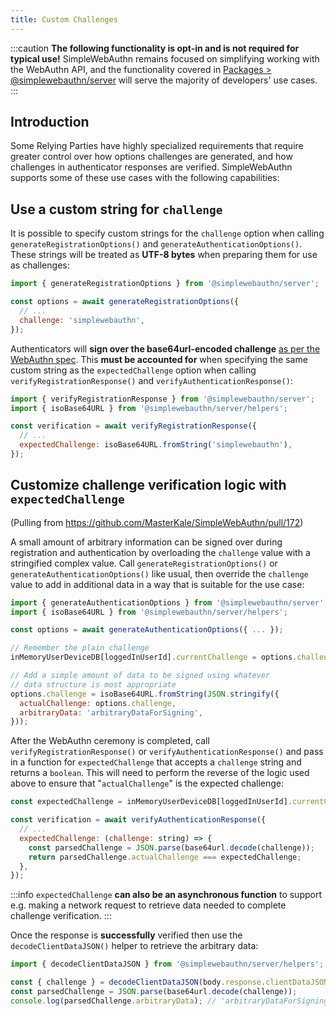 ```yaml
---
title: Custom Challenges
---
```


:::caution
**The following functionality is opt-in and is not required for typical use!** SimpleWebAuthn remains focused on simplifying working with the WebAuthn API, and the functionality covered in [Packages &gt; @simplewebauthn/server](packages/server.md) will serve the majority of developers' use cases.
:::

## Introduction

Some Relying Parties have highly specialized requirements that require greater control over how options challenges are generated, and how challenges in authenticator responses are verified. SimpleWebAuthn supports some of these use cases with the following capabilities:

## Use a custom string for `challenge`

It is possible to specify custom strings for the `challenge` option when calling `generateRegistrationOptions()` and `generateAuthenticationOptions()`. These strings will be treated as **UTF-8 bytes** when preparing them for use as challenges:

```js
import { generateRegistrationOptions } from '@simplewebauthn/server';

const options = await generateRegistrationOptions({
  // ...
  challenge: 'simplewebauthn',
});
```

Authenticators will **sign over the base64url-encoded challenge** [as per the WebAuthn spec](https://www.w3.org/TR/webauthn-2/#dom-collectedclientdata-challenge). This **must be accounted for** when specifying the same custom string as the `expectedChallenge` option when calling `verifyRegistrationResponse()` and `verifyAuthenticationResponse()`:

```js
import { verifyRegistrationResponse } from '@simplewebauthn/server';
import { isoBase64URL } from '@simplewebauthn/server/helpers';

const verification = await verifyRegistrationResponse({
  // ...
  expectedChallenge: isoBase64URL.fromString('simplewebauthn'),
});
```

## Customize challenge verification logic with `expectedChallenge`

(Pulling from https://github.com/MasterKale/SimpleWebAuthn/pull/172)

A small amount of arbitrary information can be signed over during registration and authentication by overloading the `challenge` value with a stringified complex value. Call `generateRegistrationOptions()` or `generateAuthenticationOptions()` like usual, then override the `challenge` value to add in additional data in a way that is suitable for the use case:

```js
import { generateAuthenticationOptions } from '@simplewebauthn/server';
import { isoBase64URL } from '@simplewebauthn/server/helpers';

const options = await generateAuthenticationOptions({ ... });

// Remember the plain challenge
inMemoryUserDeviceDB[loggedInUserId].currentChallenge = options.challenge;

// Add a simple amount of data to be signed using whatever
// data structure is most appropriate
options.challenge = isoBase64URL.fromString(JSON.stringify({
  actualChallenge: options.challenge,
  arbitraryData: 'arbitraryDataForSigning',
}));
```

After the WebAuthn ceremony is completed, call `verifyRegistrationResponse()` or `verifyAuthenticationResponse()` and pass in a function for `expectedChallenge` that accepts a `challenge` string and returns a `boolean`. This will need to perform the reverse of the logic used above to ensure that "`actualChallenge`" is the expected challenge:

```js
const expectedChallenge = inMemoryUserDeviceDB[loggedInUserId].currentChallenge;

const verification = await verifyAuthenticationResponse({
  // ...
  expectedChallenge: (challenge: string) => {
    const parsedChallenge = JSON.parse(base64url.decode(challenge));
    return parsedChallenge.actualChallenge === expectedChallenge;
  },
});
```

:::info
`expectedChallenge` **can also be an asynchronous function** to support e.g. making a network request to retrieve data needed to complete challenge verification.
:::

Once the response is **successfully** verified then use the `decodeClientDataJSON()` helper to retrieve the arbitrary data:

```js
import { decodeClientDataJSON } from '@simplewebauthn/server/helpers';

const { challenge } = decodeClientDataJSON(body.response.clientDataJSON);
const parsedChallenge = JSON.parse(base64url.decode(challenge));
console.log(parsedChallenge.arbitraryData); // 'arbitraryDataForSigning'
```
